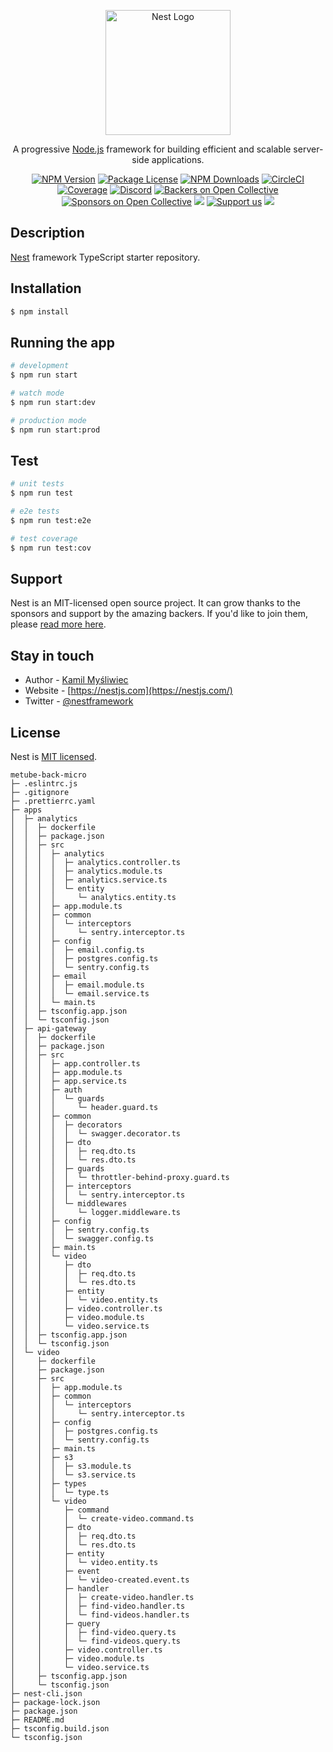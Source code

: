<p align="center">
  <a href="http://nestjs.com/" target="blank"><img src="https://nestjs.com/img/logo-small.svg" width="200" alt="Nest Logo" /></a>
</p>

[circleci-image]: https://img.shields.io/circleci/build/github/nestjs/nest/master?token=abc123def456
[circleci-url]: https://circleci.com/gh/nestjs/nest

  <p align="center">A progressive <a href="http://nodejs.org" target="_blank">Node.js</a> framework for building efficient and scalable server-side applications.</p>
    <p align="center">
<a href="https://www.npmjs.com/~nestjscore" target="_blank"><img src="https://img.shields.io/npm/v/@nestjs/core.svg" alt="NPM Version" /></a>
<a href="https://www.npmjs.com/~nestjscore" target="_blank"><img src="https://img.shields.io/npm/l/@nestjs/core.svg" alt="Package License" /></a>
<a href="https://www.npmjs.com/~nestjscore" target="_blank"><img src="https://img.shields.io/npm/dm/@nestjs/common.svg" alt="NPM Downloads" /></a>
<a href="https://circleci.com/gh/nestjs/nest" target="_blank"><img src="https://img.shields.io/circleci/build/github/nestjs/nest/master" alt="CircleCI" /></a>
<a href="https://coveralls.io/github/nestjs/nest?branch=master" target="_blank"><img src="https://coveralls.io/repos/github/nestjs/nest/badge.svg?branch=master#9" alt="Coverage" /></a>
<a href="https://discord.gg/G7Qnnhy" target="_blank"><img src="https://img.shields.io/badge/discord-online-brightgreen.svg" alt="Discord"/></a>
<a href="https://opencollective.com/nest#backer" target="_blank"><img src="https://opencollective.com/nest/backers/badge.svg" alt="Backers on Open Collective" /></a>
<a href="https://opencollective.com/nest#sponsor" target="_blank"><img src="https://opencollective.com/nest/sponsors/badge.svg" alt="Sponsors on Open Collective" /></a>
  <a href="https://paypal.me/kamilmysliwiec" target="_blank"><img src="https://img.shields.io/badge/Donate-PayPal-ff3f59.svg"/></a>
    <a href="https://opencollective.com/nest#sponsor"  target="_blank"><img src="https://img.shields.io/badge/Support%20us-Open%20Collective-41B883.svg" alt="Support us"></a>
  <a href="https://twitter.com/nestframework" target="_blank"><img src="https://img.shields.io/twitter/follow/nestframework.svg?style=social&label=Follow"></a>
</p>
  <!--[![Backers on Open Collective](https://opencollective.com/nest/backers/badge.svg)](https://opencollective.com/nest#backer)
  [![Sponsors on Open Collective](https://opencollective.com/nest/sponsors/badge.svg)](https://opencollective.com/nest#sponsor)-->

## Description

[Nest](https://github.com/nestjs/nest) framework TypeScript starter repository.

## Installation

```bash
$ npm install
```

## Running the app

```bash
# development
$ npm run start

# watch mode
$ npm run start:dev

# production mode
$ npm run start:prod
```

## Test

```bash
# unit tests
$ npm run test

# e2e tests
$ npm run test:e2e

# test coverage
$ npm run test:cov
```

## Support

Nest is an MIT-licensed open source project. It can grow thanks to the sponsors and support by the amazing backers. If you'd like to join them, please [read more here](https://docs.nestjs.com/support).

## Stay in touch

- Author - [Kamil Myśliwiec](https://kamilmysliwiec.com)
- Website - [https://nestjs.com](https://nestjs.com/)
- Twitter - [@nestframework](https://twitter.com/nestframework)

## License

Nest is [MIT licensed](LICENSE).

```
metube-back-micro
├─ .eslintrc.js
├─ .gitignore
├─ .prettierrc.yaml
├─ apps
│  ├─ analytics
│  │  ├─ dockerfile
│  │  ├─ package.json
│  │  ├─ src
│  │  │  ├─ analytics
│  │  │  │  ├─ analytics.controller.ts
│  │  │  │  ├─ analytics.module.ts
│  │  │  │  ├─ analytics.service.ts
│  │  │  │  └─ entity
│  │  │  │     └─ analytics.entity.ts
│  │  │  ├─ app.module.ts
│  │  │  ├─ common
│  │  │  │  └─ interceptors
│  │  │  │     └─ sentry.interceptor.ts
│  │  │  ├─ config
│  │  │  │  ├─ email.config.ts
│  │  │  │  ├─ postgres.config.ts
│  │  │  │  └─ sentry.config.ts
│  │  │  ├─ email
│  │  │  │  ├─ email.module.ts
│  │  │  │  └─ email.service.ts
│  │  │  └─ main.ts
│  │  ├─ tsconfig.app.json
│  │  └─ tsconfig.json
│  ├─ api-gateway
│  │  ├─ dockerfile
│  │  ├─ package.json
│  │  ├─ src
│  │  │  ├─ app.controller.ts
│  │  │  ├─ app.module.ts
│  │  │  ├─ app.service.ts
│  │  │  ├─ auth
│  │  │  │  └─ guards
│  │  │  │     └─ header.guard.ts
│  │  │  ├─ common
│  │  │  │  ├─ decorators
│  │  │  │  │  └─ swagger.decorator.ts
│  │  │  │  ├─ dto
│  │  │  │  │  ├─ req.dto.ts
│  │  │  │  │  └─ res.dto.ts
│  │  │  │  ├─ guards
│  │  │  │  │  └─ throttler-behind-proxy.guard.ts
│  │  │  │  ├─ interceptors
│  │  │  │  │  └─ sentry.interceptor.ts
│  │  │  │  └─ middlewares
│  │  │  │     └─ logger.middleware.ts
│  │  │  ├─ config
│  │  │  │  ├─ sentry.config.ts
│  │  │  │  └─ swagger.config.ts
│  │  │  ├─ main.ts
│  │  │  └─ video
│  │  │     ├─ dto
│  │  │     │  ├─ req.dto.ts
│  │  │     │  └─ res.dto.ts
│  │  │     ├─ entity
│  │  │     │  └─ video.entity.ts
│  │  │     ├─ video.controller.ts
│  │  │     ├─ video.module.ts
│  │  │     └─ video.service.ts
│  │  ├─ tsconfig.app.json
│  │  └─ tsconfig.json
│  └─ video
│     ├─ dockerfile
│     ├─ package.json
│     ├─ src
│     │  ├─ app.module.ts
│     │  ├─ common
│     │  │  └─ interceptors
│     │  │     └─ sentry.interceptor.ts
│     │  ├─ config
│     │  │  ├─ postgres.config.ts
│     │  │  └─ sentry.config.ts
│     │  ├─ main.ts
│     │  ├─ s3
│     │  │  ├─ s3.module.ts
│     │  │  └─ s3.service.ts
│     │  ├─ types
│     │  │  └─ type.ts
│     │  └─ video
│     │     ├─ command
│     │     │  └─ create-video.command.ts
│     │     ├─ dto
│     │     │  ├─ req.dto.ts
│     │     │  └─ res.dto.ts
│     │     ├─ entity
│     │     │  └─ video.entity.ts
│     │     ├─ event
│     │     │  └─ video-created.event.ts
│     │     ├─ handler
│     │     │  ├─ create-video.handler.ts
│     │     │  ├─ find-video.handler.ts
│     │     │  └─ find-videos.handler.ts
│     │     ├─ query
│     │     │  ├─ find-video.query.ts
│     │     │  └─ find-videos.query.ts
│     │     ├─ video.controller.ts
│     │     ├─ video.module.ts
│     │     └─ video.service.ts
│     ├─ tsconfig.app.json
│     └─ tsconfig.json
├─ nest-cli.json
├─ package-lock.json
├─ package.json
├─ README.md
├─ tsconfig.build.json
└─ tsconfig.json

```